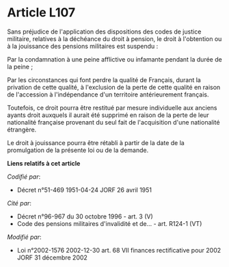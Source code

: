 # Article L107

Sans préjudice de l'application des dispositions des codes de justice militaire, relatives à la déchéance du droit à pension,
le droit à l'obtention ou à la jouissance des pensions militaires est suspendu :

Par la condamnation à une peine afflictive ou infamante pendant la durée de la peine ;

Par les circonstances qui font perdre la qualité de Français, durant la privation de cette qualité, à l'exclusion de la perte
de cette qualité en raison de l'accession à l'indépendance d'un territoire antérieurement français.

Toutefois, ce droit pourra être restitué par mesure individuelle aux anciens ayants droit auxquels il aurait été supprimé en
raison de la perte de leur nationalité française provenant du seul fait de l'acquisition d'une nationalité étrangère.

Le droit à jouissance pourra être rétabli à partir de la date de la promulgation de la présente loi ou de la demande.

**Liens relatifs à cet article**

_Codifié par_:

  - Décret n°51-469 1951-04-24 JORF 26 avril 1951

_Cité par_:

  - Décret n°96-967 du 30 octobre 1996 - art. 3 (V)
  - Code des pensions militaires d'invalidité et de... - art. R124-1 (VT)

_Modifié par_:

  - Loi n°2002-1576 2002-12-30 art. 68 VII finances rectificative pour 2002 JORF 31 décembre 2002
